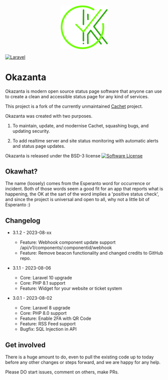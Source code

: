 <p align="center"><img src="public/img/logo.svg" width="150px"></p>

[![Laravel](https://github.com/steffjenl/okazanta/actions/workflows/laravel.yml/badge.svg)](https://github.com/steffjenl/okazanta/actions/workflows/laravel.yml)

# Okazanta

Okazanta is modern open source status page software that anyone can use to create a clean and accessible status page for any kind of services.

This project is a fork of the currently unmaintained [Cachet](https://github.com/CachetHQ/Cachet) project.

Okazanta was created with two purposes.

1. To maintain, update, and modernise Cachet, squashing bugs, and updating security.

2. To add realtime server and site status monitoring with automatic alerts and status page updates.

Okazanta is released under the BSD-3 license [![Software License](https://img.shields.io/badge/license-BSD3-brightgreen.svg?style=flat-square)](LICENSE)

## Okawhat?

The name (loosely) comes from the Esperanto word for occurrence or incident. Both of those words seem a good fit for an app that reports what is happening, the OK at the sart of the word implies a 'positive status check', and since the project is universal and open to all, why not a little bit of Esperanto :)

## Changelog

- 3.1.2 - 2023-08-xx
    - Feature: Webhook component update support /api/v1/components/:componentid/webhook
    - Feature: Remove beacon functionality and changed credits to GitHub repo.

- 3.1.1 - 2023-08-06
  - Core: Laravel 10 upgrade
  - Core: PHP 8.1 support
  - Feature: Widget for your website or ticket system

- 3.0.1 - 2023-08-02
  - Core: Laravel 8 upgrade
  - Core: PHP 8.0 support
  - Feature: Enable 2FA with QR Code
  - Feature: RSS Feed support
  - Bugfix: SQL Injection in API

## Get involved

There is a huge amount to do, even to pull the existing code up to today before any other changes or steps forward, and we are happy for any help.

Please DO start issues, comment on others, make PRs.
